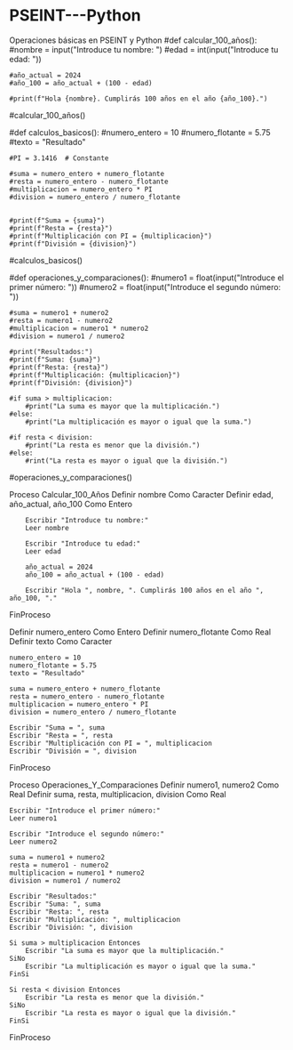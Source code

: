 # PSEINT---Python
Operaciones básicas en PSEINT y Python
#def calcular_100_años():
    #nombre = input("Introduce tu nombre: ")
    #edad = int(input("Introduce tu edad: "))

    #año_actual = 2024
    #año_100 = año_actual + (100 - edad)

    #print(f"Hola {nombre}. Cumplirás 100 años en el año {año_100}.")

#calcular_100_años()


#def calculos_basicos():
    #numero_entero = 10
    #numero_flotante = 5.75
    #texto = "Resultado"

    #PI = 3.1416  # Constante

    #suma = numero_entero + numero_flotante
    #resta = numero_entero - numero_flotante
    #multiplicacion = numero_entero * PI
    #division = numero_entero / numero_flotante

    
    #print(f"Suma = {suma}")
    #print(f"Resta = {resta}")
    #print(f"Multiplicación con PI = {multiplicacion}")
    #print(f"División = {division}")

#calculos_basicos()

#def operaciones_y_comparaciones():
    #numero1 = float(input("Introduce el primer número: "))
    #numero2 = float(input("Introduce el segundo número: "))

    #suma = numero1 + numero2
    #resta = numero1 - numero2
    #multiplicacion = numero1 * numero2
    #division = numero1 / numero2

    #print("Resultados:")
    #print(f"Suma: {suma}")
    #print(f"Resta: {resta}")
    #print(f"Multiplicación: {multiplicacion}")
    #print(f"División: {division}")

    #if suma > multiplicacion:
        #print("La suma es mayor que la multiplicación.")
    #else:
        #print("La multiplicación es mayor o igual que la suma.")

    #if resta < division:
        #print("La resta es menor que la división.")
    #else:
        #rint("La resta es mayor o igual que la división.")

#operaciones_y_comparaciones()

Proceso Calcular_100_Años
		Definir nombre Como Caracter
		Definir edad, año_actual, año_100 Como Entero
		
		Escribir "Introduce tu nombre:"
		Leer nombre
		
		Escribir "Introduce tu edad:"
		Leer edad
		
		año_actual = 2024
		año_100 = año_actual + (100 - edad)
		
		Escribir "Hola ", nombre, ". Cumplirás 100 años en el año ", año_100, "."
FinProceso

Definir numero_entero Como Entero
    Definir numero_flotante Como Real
    Definir texto Como Caracter
	
    numero_entero = 10
    numero_flotante = 5.75
    texto = "Resultado"
	
    suma = numero_entero + numero_flotante
    resta = numero_entero - numero_flotante
    multiplicacion = numero_entero * PI
    division = numero_entero / numero_flotante
	
    Escribir "Suma = ", suma
    Escribir "Resta = ", resta
    Escribir "Multiplicación con PI = ", multiplicacion
    Escribir "División = ", division
FinProceso

Proceso Operaciones_Y_Comparaciones
    Definir numero1, numero2 Como Real
    Definir suma, resta, multiplicacion, division Como Real
	
    Escribir "Introduce el primer número:"
    Leer numero1
	
    Escribir "Introduce el segundo número:"
    Leer numero2
	
    suma = numero1 + numero2
    resta = numero1 - numero2
    multiplicacion = numero1 * numero2
    division = numero1 / numero2
	
    Escribir "Resultados:"
    Escribir "Suma: ", suma
    Escribir "Resta: ", resta
    Escribir "Multiplicación: ", multiplicacion
    Escribir "División: ", division
	
    Si suma > multiplicacion Entonces
        Escribir "La suma es mayor que la multiplicación."
    SiNo
        Escribir "La multiplicación es mayor o igual que la suma."
    FinSi
	
    Si resta < division Entonces
        Escribir "La resta es menor que la división."
    SiNo
        Escribir "La resta es mayor o igual que la división."
    FinSi
FinProceso
